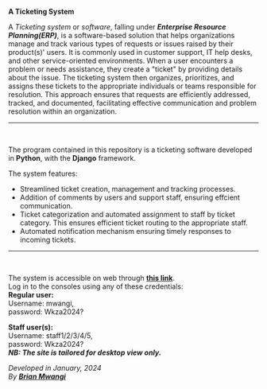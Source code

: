 **A Ticketing System**

A *Ticketing system* or *software*, falling under ***Enterprise Resource Planning(ERP)***, is a software-based solution that helps organizations manage and track various types of requests or issues raised by their product(s)' users. It is commonly used in customer support, IT help desks, and other service-oriented environments. When a user encounters a problem or needs assistance, they create a "ticket" by providing details about the issue. The ticketing system then organizes, prioritizes, and assigns these tickets to the appropriate individuals or teams responsible for resolution. This approach ensures that requests are efficiently addressed, tracked, and documented, facilitating effective communication and problem resolution within an organization. 
<hr>
<br>

The program contained in this repository is a ticketing software developed in **Python**, with the **Django** framework.

The system features:

 - Streamlined ticket creation, management and tracking processes.
 - Addition of comments by users and support staff, ensuring effcient communication.
 - Ticket categorization and automated assignment to staff by ticket category. This ensures efficient ticket routing to the appropriate staff.
 - Automated notification mechanism ensuring timely responses to incoming tickets.

<hr>
<br>

The system is accessible on web through **[this link](https://ticketing101.pythonanywhere.com/)**.<br>
Log in to the consoles using any of these credentials:<br>
**Regular user:** <br>
Username: mwangi,<br>
password: Wkza2024?<br>

**Staff user(s):** <br>
Username: staff1/2/3/4/5,<br>
password: Wkza2024?<br>
***NB: The site is tailored for desktop view only.***

*Developed in January, 2024*<br>
_By **[Brian Mwangi](https://github.com/brian-mwangi-kamau)**_
